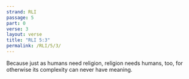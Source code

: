 ```yaml
---
strand: RLI
passage: 5
part: 0
verse: 3
layout: verse
title: "RLI 5:3"
permalink: /RLI/5/3/
---
```

Because just as humans need religion, religion needs humans, too, for otherwise its complexity can never have meaning.
